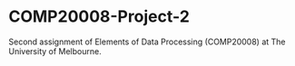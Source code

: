 # COMP20008-Project-2
Second assignment of Elements of Data Processing (COMP20008) at The University of Melbourne.
